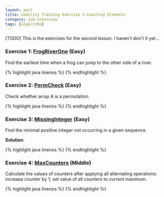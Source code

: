 ```yaml
---
layout: post
title: Codility Training Exercise 2-Counting Elements
category: job-interview
tags: [algorithm]
---
```

[TODO]
This is the exercises for the second lesson. I haven't don't it yet...

### Exercise 1: [FrogRiverOne](https://codility.com/demo/take-sample-test/frog_river_one/) (Easy) 
Find the earliest time when a frog can jump to the other side of a river.

{%  highlight java linenos  %}
{% endhighlight %}

### Exercise 2: [PermCheck](https://codility.com/demo/take-sample-test/perm_check/) (Easy) 
Check whether array A is a permutation. 

{%  highlight java linenos  %}
{% endhighlight %}


### Exercise 3: [MissingInteger](https://codility.com/demo/take-sample-test/missing_integer/) (Easy) 
Find the minimal positive integer not occurring in a given sequence. 

**Solution**:

{% highlight java linenos %}
{% endhighlight  %}

### Exercise 4: [MaxCounters](https://codility.com/demo/take-sample-test/max_counters/)  (Middle) 
Calculate the values of counters after applying all alternating operations: increase counter by 1; set value of all counters to current maximum. 

{%  highlight java linenos  %}
{% endhighlight %}
